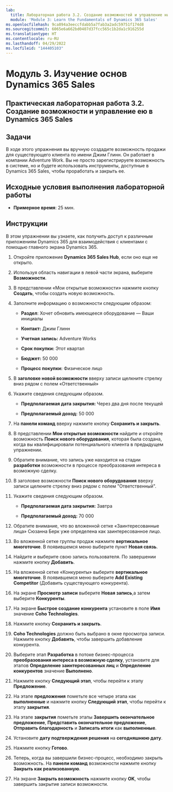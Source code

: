 ```yaml
---
lab:
  title: Лабораторная работа 3.2. Создание возможностей и управление ними в Dynamics 365 Sales
  module: 'Module 3: Learn the Fundamentals of Dynamics 365 Sales'
ms.openlocfilehash: 9ca894a3eeccfdabb5a7fab3a2adc59751f174d8
ms.sourcegitcommit: 6065e6a662bd0407d37fcc565c1b2da1c916255d
ms.translationtype: HT
ms.contentlocale: ru-RU
ms.lasthandoff: 04/29/2022
ms.locfileid: "144405103"
---
```

<a name="module-3-learn-the-fundamentals-of-dynamics-365-sales"></a>Модуль 3. Изучение основ Dynamics 365 Sales
========================

## <a name="practice-lab-32---create-and-manage-an-opportunity-in-dynamics-365-sales"></a>Практическая лабораторная работа 3.2. Создание возможности и управление ею в Dynamics 365 Sales 

## <a name="objectives"></a>Задачи

В ходе этого упражнения вы вручную создадите возможность продажи для существующего клиента по имени Джим Глинн. Он работает в компании Adventure Work. Вы не просто зарегистрируете возможность в системе, но и будете использовать инструменты, доступные в Dynamics 365 Sales, чтобы проработать и закрыть ее.


## <a name="lab-setup"></a>Исходные условия выполнения лабораторной работы

  - **Примерное время**: 25 мин.

## <a name="instructions"></a>Инструкции

В этом упражнении вы узнаете, как получить доступ к различным приложениям Dynamics 365 для взаимодействия с клиентами с помощью главного экрана Dynamics 365. 

1. Откройте приложение **Dynamics 365 Sales Hub**, если оно еще не открыто. 

2. Используя область навигации в левой части экрана, выберите **Возможности**. 

3. В представлении «Мои открытые возможности» нажмите кнопку **Создать**, чтобы создать новую возможность.

4. Заполните информацию о возможности следующим образом:

    - **Раздел**: Хочет обновить имеющееся оборудование — Ваши инициалы

    - **Контакт:** Джим Глинн

    - **Учетная запись:** Adventure Works

    - **Срок покупки:** Этот квартал

    - **Бюджет:** 50 000

    - **Процесс покупки:** Физическое лицо

5. В **заголовке новой возможности** вверху записи щелкните стрелку вниз рядом с полем «Ответственный» 

6. Укажите сведения следующим образом.

    - **Предполагаемая дата закрытия:** Через два дня после текущей

    - **Предполагаемый доход:** 50 000

7. На **панели команд** вверху нажмите кнопку **Сохранить и закрыть**. 

8. В представлении **Мои открытые возможности** найдите и откройте возможность **Поиск нового оборудования**, которая была создана, когда вы квалифицировали потенциального клиента в предыдущем упражнении. 

9. Обратите внимание, что запись уже находится на стадии **разработки** возможности в процессе преобразования интереса в возможную сделку. 

10. В заголовке возможности **Поиск нового оборудования** вверху записи щелкните стрелку вниз рядом с полем "Ответственный". 

11. Укажите сведения следующим образом.

    - **Предполагаемая дата закрытия:** Завтра

    - **Предполагаемый доход:** 70 000

12. Обратите внимание, что во вложенной сетке «Заинтересованные лица» Сюзанна Берк уже определена как заинтересованное лицо. 

13. Во вложенной сетке группы продаж нажмите **вертикальное многоточие**. В появившемся меню выберите пункт **Новая связь**. 

14. Найдите и выберите свою запись пользователя. По завершении нажмите кнопку **Добавить**. 

15. На вложенной сетке «Конкуренты» выберите **вертикальное многоточие**. В появившемся меню выберите **Add Existing Competitor** (Добавить существующего конкурента). 

16. На экране **Просмотр записи** выберите **Новая запись**,а затем выберите **Конкуренты**.

17. На экране **Быстрое создание конкурента** установите в поле **Имя** значение **Coho Technologies**.

18. Нажмите кнопку **Сохранить и закрыть**.

19. **Coho Technologies** должно быть выбрано в окне просмотра записи. Нажмите кнопку **Добавить**, чтобы завершить добавление конкурента. 

20. Выберите этап **Разработка** в потоке бизнес-процесса **преобразования интереса в возможную сделку**, установите для этапов **Определение заинтересованных лиц** и **Определение конкурентов** значение **Выполнено**. 

21. Нажмите кнопку **Следующий этап**, чтобы перейти к этапу **Предложение**.

22. На этапе **предложения** пометьте все четыре этапа как **выполненные** и нажмите кнопку **Следующий этап**, чтобы перейти к этапу **закрытия**. 

23. На этапе **закрытия** пометьте этапы **Завершить окончательное предложение**, **Представить окончательное предложение**, **Отправить благодарность** и **Записать итоги** как **выполненные**. 

24. Установите **дату подтверждения решения** на **сегодняшнюю дату**. 

25. Нажмите кнопку **Готово**. 

26. Теперь, когда вы завершили бизнес-процесс, необходимо закрыть возможность. На **панели команд** возможности нажмите кнопку **Закрыть как реализованную**. 

27. На экране **Закрыть возможность** нажмите кнопку **OK**, чтобы завершить закрытие записи возможности. 
